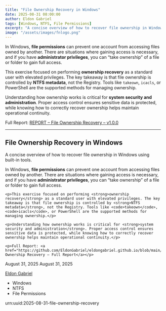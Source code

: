 ```yaml
---
title: "File Ownership Recovery in Windows"
date: 2025-08-31 08:00:00
author: Eldon Gabriel
tags: [Windows, NTFS, File Permissions]
excerpt: "A concise overview of how to recover file ownership in Windows using built-in tools."
image: "/assets/images/fnlogo.png"
---
```


<p>In Windows, <strong>file permissions</strong> can prevent one account from accessing files owned by another. There are situations where gaining access is necessary, and if you have <strong>administrator privileges</strong>, you can “take ownership” of a file or folder to gain full access.</p>

<p>This exercise focused on performing <strong>ownership recovery</strong> as a standard user with elevated privileges. The key takeaway is that file ownership is controlled by <strong>NTFS metadata</strong>, not the Registry. Tools like <code>takeown</code>, <code>icacls</code>, or PowerShell are the supported methods for managing ownership.</p>

<p>Understanding how ownership works is critical for <strong>system security and administration</strong>. Proper access control ensures sensitive data is protected, while knowing how to correctly recover ownership helps maintain operational continuity.</p>

<p>Full Report: <a href="https://github.com/EldonGabriel/eldongabriel.github.io/blob/main/assets/reports/REPORT%20%E2%80%93%20File%20Ownership%20Recovery%20%E2%80%93%20v1.0.0.pdf">REPORT – File Ownership Recovery – v1.0.0</a></p>

---

<article class="h-entry">
  <!-- Post title -->
  <h1 class="p-name">File Ownership Recovery in Windows</h1>

  <!-- Post summary/excerpt -->
  <p class="p-summary">
    A concise overview of how to recover file ownership in Windows using built-in tools.
  </p>

  <!-- Full content -->
  <div class="e-content">
    <p>In Windows, <strong>file permissions</strong> can prevent one account from accessing files owned by another. There are situations where gaining access is necessary, and if you have <strong>administrator privileges</strong>, you can “take ownership” of a file or folder to gain full access.</p>

    <p>This exercise focused on performing <strong>ownership recovery</strong> as a standard user with elevated privileges. The key takeaway is that file ownership is controlled by <strong>NTFS metadata</strong>, not the Registry. Tools like <code>takeown</code>, <code>icacls</code>, or PowerShell are the supported methods for managing ownership.</p>

    <p>Understanding how ownership works is critical for <strong>system security and administration</strong>. Proper access control ensures sensitive data is protected, while knowing how to correctly recover ownership helps maintain operational continuity.</p>

    <p>Full Report: <a href="https://github.com/EldonGabriel/eldongabriel.github.io/blob/main/assets/reports/REPORT%20%E2%80%93%20File%20Ownership%20Recovery%20%E2%80%93%20v1.0.0.pdf">File Ownership Recovery – Full Report</a></p>
  </div>

  <!-- Metadata -->
  <time class="dt-published" datetime="2025-08-31T08:00:00">August 31, 2025</time>
  <time class="dt-updated" datetime="2025-08-31T08:00:00">August 31, 2025</time>

  <p class="p-author h-card">
    <a class="u-url p-name" href="https://github.com/EldonGabriel">Eldon Gabriel</a>
  </p>

  <!-- Tags / categories -->
  <ul class="p-category">
    <li>Windows</li>
    <li>NTFS</li>
    <li>File Permissions</li>
  </ul>

  <!-- Optional post URL and UID -->
  <a class="u-url" href="https://github.com/EldonGabriel/eldongabriel.github.io/blob/main/_posts/2025-08-31-file-ownership-recovery.md"></a>
  <span class="u-uid">urn:uuid:2025-08-31-file-ownership-recovery</span>
</article>

